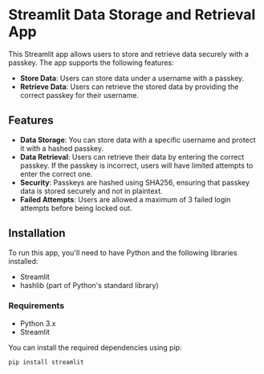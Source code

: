 # Streamlit Data Storage and Retrieval App

This Streamlit app allows users to store and retrieve data securely with a passkey. The app supports the following features:

- **Store Data**: Users can store data under a username with a passkey.
- **Retrieve Data**: Users can retrieve the stored data by providing the correct passkey for their username.

## Features

- **Data Storage**: You can store data with a specific username and protect it with a hashed passkey.
- **Data Retrieval**: Users can retrieve their data by entering the correct passkey. If the passkey is incorrect, users will have limited attempts to enter the correct one.
- **Security**: Passkeys are hashed using SHA256, ensuring that passkey data is stored securely and not in plaintext.
- **Failed Attempts**: Users are allowed a maximum of 3 failed login attempts before being locked out.

## Installation

To run this app, you'll need to have Python and the following libraries installed:

- Streamlit
- hashlib (part of Python's standard library)

### Requirements

- Python 3.x
- Streamlit

You can install the required dependencies using pip:

```bash
pip install streamlit
